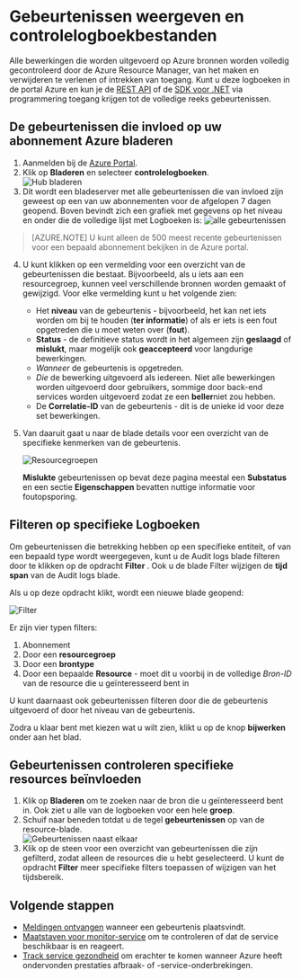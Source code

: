 <properties
    pageTitle="Gebeurtenissen weergeven en controlelogboekbestanden"
    description="Informatie over het bekijken van alle gebeurtenissen die in uw abonnement Azure plaatsvinden."
    authors="rboucher"
    manager="carolz"
    editor=""
    services="monitoring-and-diagnostics"
    documentationCenter="monitoring-and-diagnostics"/>

<tags
    ms.service="monitoring-and-diagnostics"
    ms.workload="na"
    ms.tgt_pltfrm="na"
    ms.devlang="na"
    ms.topic="article"
    ms.date="04/28/2015"
    ms.author="robb"/>

# <a name="view-events-and-audit-logs"></a>Gebeurtenissen weergeven en controlelogboekbestanden

Alle bewerkingen die worden uitgevoerd op Azure bronnen worden volledig gecontroleerd door de Azure Resource Manager, van het maken en verwijderen te verlenen of intrekken van toegang. Kunt u deze logboeken in de portal Azure en kun je de [REST API](https://msdn.microsoft.com/library/azure/dn931927.aspx) of de [SDK voor .NET](https://www.nuget.org/packages/Microsoft.Azure.Insights/) via programmering toegang krijgen tot de volledige reeks gebeurtenissen.

## <a name="browse-the-events-impacting-your-azure-subscription"></a>De gebeurtenissen die invloed op uw abonnement Azure bladeren

1. Aanmelden bij de [Azure Portal](https://portal.azure.com/).
2. Klik op **Bladeren** en selecteer **controlelogboeken**.  
    ![Hub bladeren](./media/insights-debugging-with-events/Insights_Browse.png)
3. Dit wordt een bladeserver met alle gebeurtenissen die van invloed zijn geweest op een van uw abonnementen voor de afgelopen 7 dagen geopend. Boven bevindt zich een grafiek met gegevens op het niveau en onder die de volledige lijst met Logboeken is:  ![alle gebeurtenissen](./media/insights-debugging-with-events/Insights_AllEvents.png)

>[AZURE.NOTE] U kunt alleen de 500 meest recente gebeurtenissen voor een bepaald abonnement bekijken in de Azure portal.

4. U kunt klikken op een vermelding voor een overzicht van de gebeurtenissen die bestaat. Bijvoorbeeld, als u iets aan een resourcegroep, kunnen veel verschillende bronnen worden gemaakt of gewijzigd. Voor elke vermelding kunt u het volgende zien:
    * Het **niveau** van de gebeurtenis - bijvoorbeeld, het kan net iets worden om bij te houden (**ter informatie**) of als er iets is een fout opgetreden die u moet weten over (**fout**).
    * **Status** - de definitieve status wordt in het algemeen zijn **geslaagd** of **mislukt**, maar mogelijk ook **geaccepteerd** voor langdurige bewerkingen.
    * *Wanneer* de gebeurtenis is opgetreden.
    * *Die* de bewerking uitgevoerd als iedereen. Niet alle bewerkingen worden uitgevoerd door gebruikers, sommige door back-end services worden uitgevoerd zodat ze een **beller**niet zou hebben.
    * De **Correlatie-ID** van de gebeurtenis - dit is de unieke id voor deze set bewerkingen.

5. Van daaruit gaat u naar de blade details voor een overzicht van de specifieke kenmerken van de gebeurtenis.

    ![Resourcegroepen](./media/insights-debugging-with-events/Insights_EventDetails.png)

    **Mislukte** gebeurtenissen op bevat deze pagina meestal een **Substatus** en een sectie **Eigenschappen** bevatten nuttige informatie voor foutopsporing.

## <a name="filter-to-specific-logs"></a>Filteren op specifieke Logboeken

Om gebeurtenissen die betrekking hebben op een specifieke entiteit, of van een bepaald type wordt weergegeven, kunt u de Audit logs blade filteren door te klikken op de opdracht **Filter** . Ook u de blade Filter wijzigen de **tijd span** van de Audit logs blade.

Als u op deze opdracht klikt, wordt een nieuwe blade geopend:

![Filter](./media/insights-debugging-with-events/Insights_EventFilter.png)

Er zijn vier typen filters:

1. Abonnement
2. Door een **resourcegroep**
3. Door een **brontype**
4. Door een bepaalde **Resource** - moet dit u voorbij in de volledige *Bron-ID* van de resource die u geïnteresseerd bent in

U kunt daarnaast ook gebeurtenissen filteren door die de gebeurtenis uitgevoerd of door het niveau van de gebeurtenis.

Zodra u klaar bent met kiezen wat u wilt zien, klikt u op de knop **bijwerken** onder aan het blad.

## <a name="monitor-events-impacting-specific-resources"></a>Gebeurtenissen controleren specifieke resources beïnvloeden

1. Klik op **Bladeren** om te zoeken naar de bron die u geïnteresseerd bent in. Ook ziet u alle van de logboeken voor een hele **groep**.
2. Schuif naar beneden totdat u de tegel **gebeurtenissen** op van de resource-blade.  
    ![Gebeurtenissen naast elkaar](./media/insights-debugging-with-events/Insights_EventsTile.png)
3. Klik op de steen voor een overzicht van gebeurtenissen die zijn gefilterd, zodat alleen de resources die u hebt geselecteerd. U kunt de opdracht **Filter** meer specifieke filters toepassen of wijzigen van het tijdsbereik.

## <a name="next-steps"></a>Volgende stappen

* [Meldingen ontvangen](insights-receive-alert-notifications.md) wanneer een gebeurtenis plaatsvindt.
* [Maatstaven voor monitor-service](insights-how-to-customize-monitoring.md) om te controleren of dat de service beschikbaar is en reageert.
* [Track service gezondheid](insights-service-health.md) om erachter te komen wanneer Azure heeft ondervonden prestaties afbraak- of -service-onderbrekingen.  

